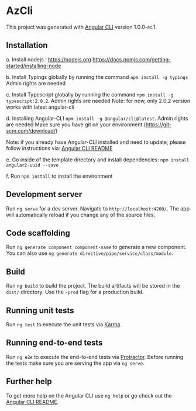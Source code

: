 # AzCli

This project was generated with [Angular CLI](https://github.com/angular/angular-cli) version 1.0.0-rc.1.

## Installation
a. Install nodejs : https://nodejs.org 
https://docs.npmjs.com/getting-started/installing-node

b. Install Typings globally by running the command `npm install -g typings`
Admin rights are needed

c. Install Typescript globally by running the command `npm install -g typescript:2.0.2`. Admin rights are needed
Note: for now, only 2.0.2 version works with latest angular-cli

d. Installing Angular-CLI  `npm install -g @angular/cli@latest`. Admin rights are needed
Make sure you have git on your environment (https://git-scm.com/download/)

Note: if you already have Angular-CLI installed and need to update, please follow instructions via:
[Angular CLI README](https://github.com/angular/angular-cli#updating-angular-cli)

e. Go inside of the template directory and install dependencies: `npm install angular2-uuid --save`

f. Run `npm install` to install the environment 

## Development server
Run `ng serve` for a dev server. Navigate to `http://localhost:4200/`. The app will automatically reload if you change any of the source files.

## Code scaffolding

Run `ng generate component component-name` to generate a new component. You can also use `ng generate directive/pipe/service/class/module`.

## Build

Run `ng build` to build the project. The build artifacts will be stored in the `dist/` directory. Use the `-prod` flag for a production build.

## Running unit tests

Run `ng test` to execute the unit tests via [Karma](https://karma-runner.github.io).

## Running end-to-end tests

Run `ng e2e` to execute the end-to-end tests via [Protractor](http://www.protractortest.org/).
Before running the tests make sure you are serving the app via `ng serve`.

## Further help

To get more help on the Angular CLI use `ng help` or go check out the [Angular CLI README](https://github.com/angular/angular-cli/blob/master/README.md).
